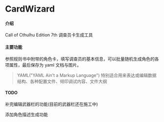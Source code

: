 # CardWizard

#### 介绍

Call of Cthulhu Edition 7th 调查员卡生成工具

#### 主要功能

参照规则书中附带的角色卡，填写调查员的基本信息，可以批量随机生成角色的各项属性，最后保存为 yaml 文档与图片。

> YAML("YAML Ain't a Markup Language") 特别适合用来表达或编辑数据结构、各种配置文件、倾印调试内容、文件大纲

#### TODO

补完编辑武器栏的功能(目前的武器栏还在施工中)

添加角色描述生成功能
